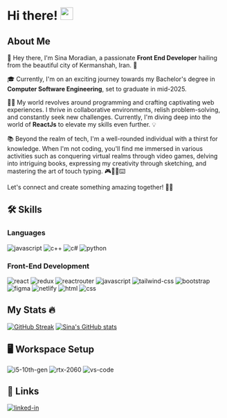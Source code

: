# Hi there! <img src="https://media.giphy.com/media/hvRJCLFzcasrR4ia7z/giphy.gif" width="29px" height="29px">

## About Me

👋 Hey there, I'm Sina Moradian, a passionate **Front End Developer** hailing from the beautiful city of Kermanshah, Iran. 🌆

🎓 Currently, I'm on an exciting journey towards my Bachelor's degree in **Computer Software Engineering**, set to graduate in mid-2025.

👨‍💻 My world revolves around programming and crafting captivating web experiences. I thrive in collaborative environments, relish problem-solving, and constantly seek new challenges. Currently, I'm diving deep into the world of **ReactJs** to elevate my skills even further. 💡

📚 Beyond the realm of tech, I'm a well-rounded individual with a thirst for knowledge. When I'm not coding, you'll find me immersed in various activities such as conquering virtual realms through video games, delving into intriguing books, expressing my creativity through sketching, and mastering the art of touch typing. 🎮📖🎨⌨️

Let's connect and create something amazing together! 🚀🤝
## 🛠️ Skills

### Languages

![javascript](https://img.shields.io/badge/JavaScript-F7DF1E?style=for-the-badge&logo=javascript&logoColor=black)
![c++](https://img.shields.io/badge/Cpp-3776AB?style=for-the-badge&logo=Cplusplus&logoColor=white)
![c#](https://img.shields.io/badge/C%23-239120?style=for-the-badge&logo=c-sharp&logoColor=white)
![python](https://img.shields.io/badge/Python-14354C?style=for-the-badge&logo=python&logoColor=white)

### Front-End Development

![react](https://img.shields.io/badge/React-20232A?style=for-the-badge&logo=react&logoColor=61DAFB")
![redux](https://img.shields.io/badge/Redux-593D88?style=for-the-badge&logo=redux&logoColor=white)
![reactrouter](https://img.shields.io/badge/React_Router-CA4245?style=for-the-badge&logo=react-router&logoColor=white)
![javascript](https://img.shields.io/badge/JavaScript-F7DF1E?style=for-the-badge&logo=javascript&logoColor=black)
![tailwind-css](https://img.shields.io/badge/tailwind_css-06B6D4?style=for-the-badge&logo=tailwind-css&logoColor=white)
![bootstrap](https://img.shields.io/badge/Bootstrap-563D7C?style=for-the-badge&logo=bootstrap&logoColor=white)
![figma](https://img.shields.io/badge/Figma-F24E1E?style=for-the-badge&logo=figma&logoColor=white)
![netlify](https://img.shields.io/badge/Netlify-00C7B7?style=for-the-badge&logo=netlify&logoColor=white)
![html](https://img.shields.io/badge/HTML5-E34F26?style=for-the-badge&logo=html5&logoColor=white)
![css](https://img.shields.io/badge/CSS3-1572B6?style=for-the-badge&logo=css3&logoColor=white)


## My Stats 🔥

[![GitHub Streak](https://github-readme-streak-stats.herokuapp.com?user=Sinac0de&theme=transparent)](https://git.io/streak-stats)
[![Sina's GitHub stats](https://github-readme-stats.vercel.app/api?username=sinac0de&show_icons=true&theme=tokyonight&card_width=440)](https://github.com/anuraghazra/github-readme-stats)

## 🖥️ Workspace Setup

![i5-10th-gen](https://img.shields.io/badge/Intel-Core_i5_10th-0071C5?style=for-the-badge&logo=intel&logoColor=white)
![rtx-2060](https://img.shields.io/badge/NVIDIA-RTX_2060-76B900?style=for-the-badge&logo=nvidia&logoColor=white)
![vs-code](https://img.shields.io/badge/VS_Code-007ACC?style=for-the-badge&logo=Visual-Studio-Code&logoColor=white)

## 🔗 Links

[![linked-in](https://img.shields.io/badge/Linked_In-0077B5?style=for-the-badge&logo=LinkedIn&logoColor=white)](https://www.linkedin.com/in/sina-moradian-198836223/)
